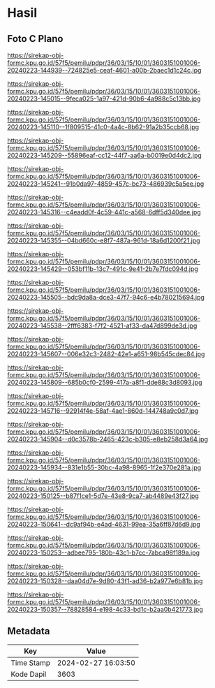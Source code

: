 # Hasil

## Foto C Plano

https://sirekap-obj-formc.kpu.go.id/57f5/pemilu/pdpr/36/03/15/10/01/3603151001006-20240223-144939--724825e5-ceaf-4601-a00b-2baec1d1c24c.jpg

https://sirekap-obj-formc.kpu.go.id/57f5/pemilu/pdpr/36/03/15/10/01/3603151001006-20240223-145015--9feca025-1a97-421d-90b6-4a988c5c13bb.jpg

https://sirekap-obj-formc.kpu.go.id/57f5/pemilu/pdpr/36/03/15/10/01/3603151001006-20240223-145110--1f809515-41c0-4a4c-8b62-91a2b35ccb68.jpg

https://sirekap-obj-formc.kpu.go.id/57f5/pemilu/pdpr/36/03/15/10/01/3603151001006-20240223-145209--55896eaf-cc12-44f7-aa6a-b0019e0d4dc2.jpg

https://sirekap-obj-formc.kpu.go.id/57f5/pemilu/pdpr/36/03/15/10/01/3603151001006-20240223-145241--91b0da97-4859-457c-bc73-486939c5a5ee.jpg

https://sirekap-obj-formc.kpu.go.id/57f5/pemilu/pdpr/36/03/15/10/01/3603151001006-20240223-145316--c4eadd0f-4c59-441c-a568-6dff5d340dee.jpg

https://sirekap-obj-formc.kpu.go.id/57f5/pemilu/pdpr/36/03/15/10/01/3603151001006-20240223-145355--04bd660c-e8f7-487a-961d-18a6d1200f21.jpg

https://sirekap-obj-formc.kpu.go.id/57f5/pemilu/pdpr/36/03/15/10/01/3603151001006-20240223-145429--053bf11b-13c7-491c-9e41-2b7e7fdc094d.jpg

https://sirekap-obj-formc.kpu.go.id/57f5/pemilu/pdpr/36/03/15/10/01/3603151001006-20240223-145505--bdc9da8a-dce3-47f7-94c6-e4b780215694.jpg

https://sirekap-obj-formc.kpu.go.id/57f5/pemilu/pdpr/36/03/15/10/01/3603151001006-20240223-145538--2fff6383-f7f2-4521-af33-da47d899de3d.jpg

https://sirekap-obj-formc.kpu.go.id/57f5/pemilu/pdpr/36/03/15/10/01/3603151001006-20240223-145607--006e32c3-2482-42e1-a651-98b545cdec84.jpg

https://sirekap-obj-formc.kpu.go.id/57f5/pemilu/pdpr/36/03/15/10/01/3603151001006-20240223-145809--685b0cf0-2599-417a-a8f1-dde88c3d8093.jpg

https://sirekap-obj-formc.kpu.go.id/57f5/pemilu/pdpr/36/03/15/10/01/3603151001006-20240223-145716--92914f4e-58af-4ae1-860d-144748a9c0d7.jpg

https://sirekap-obj-formc.kpu.go.id/57f5/pemilu/pdpr/36/03/15/10/01/3603151001006-20240223-145904--d0c3578b-2465-423c-b305-e8eb258d3a64.jpg

https://sirekap-obj-formc.kpu.go.id/57f5/pemilu/pdpr/36/03/15/10/01/3603151001006-20240223-145934--831e1b55-30bc-4a98-8965-1f2e370e281a.jpg

https://sirekap-obj-formc.kpu.go.id/57f5/pemilu/pdpr/36/03/15/10/01/3603151001006-20240223-150125--b87f1ce1-5d7e-43e8-9ca7-ab4489e43f27.jpg

https://sirekap-obj-formc.kpu.go.id/57f5/pemilu/pdpr/36/03/15/10/01/3603151001006-20240223-150641--dc9af94b-e4ad-4631-99ea-35a6ff87d6d9.jpg

https://sirekap-obj-formc.kpu.go.id/57f5/pemilu/pdpr/36/03/15/10/01/3603151001006-20240223-150253--adbee795-180b-43c1-b7cc-7abca98f189a.jpg

https://sirekap-obj-formc.kpu.go.id/57f5/pemilu/pdpr/36/03/15/10/01/3603151001006-20240223-150328--daa04d7e-9d80-43f1-ad36-b2a977e6b81b.jpg

https://sirekap-obj-formc.kpu.go.id/57f5/pemilu/pdpr/36/03/15/10/01/3603151001006-20240223-150357--78828584-e198-4c33-bd1c-b2aa0b421773.jpg


## Metadata

| Key        | Value               |
| ---------- | ------------------- |
| Time Stamp | 2024-02-27 16:03:50 |
| Kode Dapil | 3603                |



